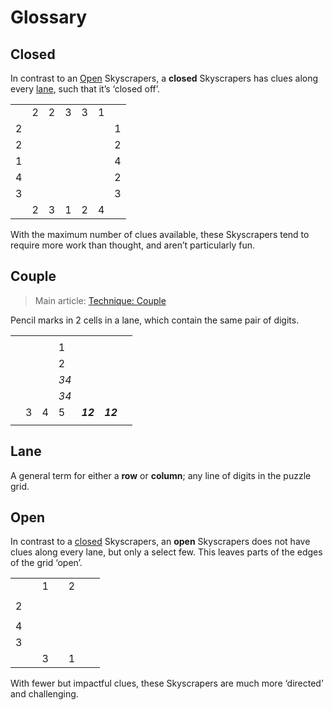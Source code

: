 # Glossary
<!-- #SQUARK live!
| dest = glossary
| capt = (Unofficial) skyscraping jargon
| date = 2025 May 10
-->


## Closed

In contrast to an [Open](#open) Skyscrapers, a **closed** Skyscrapers has clues along every [lane](#lane), such that it’s ‘closed off’.

<div class="puzzle">

||||||||
| :-- | :-- | :-- | :-- | :-- | :-- | :-- |
|     |  2  |  2  |  3  |  3  |  1  |     |
|  2  |     |     |     |     |     |  1  |
|  2  |     |     |     |     |     |  2  |
|  1  |     |     |     |     |     |  4  |
|  4  |     |     |     |     |     |  2  |
|  3  |     |     |     |     |     |  3  |
|     |  2  |  3  |  1  |  2  |  4  |     |

</div>

With the maximum number of clues available, these Skyscrapers tend to require more work than thought, and aren’t particularly fun.


## Couple

> Main article: [Technique: Couple](tech/)

Pencil marks in 2 cells in a lane, which contain the same pair of digits. 

<div class="puzzle">

||||||||
| :-- | :-- | :-- | :----- | :----- | :----- | :-- |
|     |     |     |        |        |        |     |
|     |     |     |    1   |        |        |     |
|     |     |     |    2   |        |        |     |
|     |     |     |  *34*  |        |        |     |
|     |     |     |  *34*  |        |        |     |
|     |  3  |  4  |    5   |***12***|***12***|     |
|     |     |     |        |        |        |     |

</div>


## Lane

A general term for either a **row** or **column**; any line of digits in the puzzle grid.


## Open

In contrast to a [closed](#closed) Skyscrapers, an **open** Skyscrapers does not have clues along every lane, but only a select few. This leaves parts of the edges of the grid ‘open’.

<div class="puzzle">

||||||||
| :-- | :-- | :-- | :-- | :-- | :-- | :-- |
|     |     |  1  |     |  2  |     |     |
|     |     |     |     |     |     |     |
|  2  |     |     |     |     |     |     |
|     |     |     |     |     |     |     |
|  4  |     |     |     |     |     |     |
|  3  |     |     |     |     |     |     |
|     |     |  3  |     |  1  |     |     |

</div>

With fewer but impactful clues, these Skyscrapers are much more ‘directed’ and challenging.
